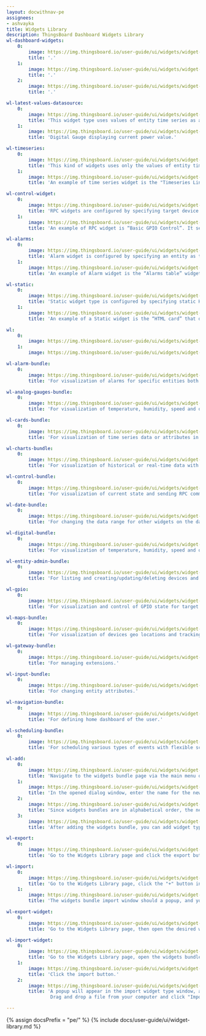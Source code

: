 ```yaml
---
layout: docwithnav-pe
assignees:
- ashvayka
title: Widgets Library
description: ThingsBoard Dashboard Widgets Library
wl-dashboard-widgets:
    0:
        image: https://img.thingsboard.io/user-guide/ui/widgets/widget-library/wl-dashboard-widgets-pe.png
        title: '.'
    1:
        image: https://img.thingsboard.io/user-guide/ui/widgets/widget-library/wl-dashboard-widgets-1-pe.png
        title: '.'
    2:
        image: https://img.thingsboard.io/user-guide/ui/widgets/widget-library/wl-dashboard-widgets-2-pe.png
        title: '.'

wl-latest-values-datasource:
    0:
        image: https://img.thingsboard.io/user-guide/ui/widgets/widget-library/latest-values-datasource-pe.png
        title: 'This widget type uses values of entity time series as a data source.'
    1:
        image: https://img.thingsboard.io/user-guide/ui/widgets/widget-library/latest-values-datasource-1-pe.png
        title: 'Digital Gauge displaying current power value.'

wl-timeseries:
    0:
        image: https://img.thingsboard.io/user-guide/ui/widgets/widget-library/wl-timeseries-pe.png
        title: 'This kind of widgets uses only the values of entity time series as a data source.'
    1:
        image: https://img.thingsboard.io/user-guide/ui/widgets/widget-library/wl-timeseries-1-pe.png
        title: 'An example of time series widget is the "Timeseries Line Chart". It displays amperage values of devices in real-time.'

wl-control-widget:
    0:
        image: https://img.thingsboard.io/user-guide/ui/widgets/widget-library/wl-control-widget-pe.png
        title: 'RPC widgets are configured by specifying target device as target endpoint for RPC commands.'
    1:
        image: https://img.thingsboard.io/user-guide/ui/widgets/widget-library/wl-control-widget-1-pe.png
        title: 'An example of RPC widget is “Basic GPIO Control”. It sends GPIO switch commands and detects current GPIOs switch status.'

wl-alarms:
    0:
        image: https://img.thingsboard.io/user-guide/ui/widgets/widget-library/wl-alarms-pe.png
        title: 'Alarm widget is configured by specifying an entity as the alarm source, and the corresponding alarm fields.'
    1:
        image: https://img.thingsboard.io/user-guide/ui/widgets/widget-library/wl-alarms-1-pe.png
        title: 'An example of Alarm widget is the “Alarms table” widget that displays the latest alarm for the device in real-time.'

wl-static:
    0:
        image: https://img.thingsboard.io/user-guide/ui/widgets/widget-library/wl-static-pe.png
        title: 'Static widget type is configured by specifying static HTML content and optionally CSS styles.'
    1:
        image: https://img.thingsboard.io/user-guide/ui/widgets/widget-library/wl-static-1-pe.png
        title: 'An example of a Static widget is the “HTML card” that displays the specified HTML content.'

wl:
    0:
        image: https://img.thingsboard.io/user-guide/ui/widgets/widget-library/wl-pe.png
    1:
        image: https://img.thingsboard.io/user-guide/ui/widgets/widget-library/wl-1-pe.png

wl-alarm-bundle:
    0:
        image: https://img.thingsboard.io/user-guide/ui/widgets/widget-library/wl-alarm-bundle-pe.png
        title: 'For visualization of alarms for specific entities both in real-time and history mode.'

wl-analog-gauges-bundle:
    0:
        image: https://img.thingsboard.io/user-guide/ui/widgets/widget-library/wl-analog-gauges-bundle-pe.png
        title: 'For visualization of temperature, humidity, speed and other integer or float values.'

wl-cards-bundle:
    0:
        image: https://img.thingsboard.io/user-guide/ui/widgets/widget-library/wl-cards-bundle-pe.png
        title: 'For visualization of time series data or attributes in a table or card widgets.'

wl-charts-bundle:
    0:
        image: https://img.thingsboard.io/user-guide/ui/widgets/widget-library/wl-charts-bundle-pe.png
        title: 'For visualization of historical or real-time data with a time window.'

wl-control-bundle:
    0:
        image: https://img.thingsboard.io/user-guide/ui/widgets/widget-library/wl-control-bundle-pe.png
        title: 'For visualization of current state and sending RPC commands to target devices.'

wl-date-bundle:
    0:
        image: https://img.thingsboard.io/user-guide/ui/widgets/widget-library/wl-date-bundle-pe.png
        title: 'For changing the data range for other widgets on the dashboard.'

wl-digital-bundle:
    0:
        image: https://img.thingsboard.io/user-guide/ui/widgets/widget-library/wl-digital-bundle-pe.png
        title: 'For visualization of temperature, humidity, speed and other integer or float values.'

wl-entity-admin-bundle:
    0:
        image: https://img.thingsboard.io/user-guide/ui/widgets/widget-library/wl-entity-admin-bundle-pe.png
        title: 'For listing and creating/updating/deleting devices and assets.'

wl-gpio:
    0:
        image: https://img.thingsboard.io/user-guide/ui/widgets/widget-library/wl-gpio-pe.png
        title: 'For visualization and control of GPIO state for target devices.'

wl-maps-bundle:
    0:
        image: https://img.thingsboard.io/user-guide/ui/widgets/widget-library/wl-maps-bundle-pe.png
        title: 'For visualization of devices geo locations and tracking devices routes both in real-time and history mode.'

wl-gateway-bundle:
    0:
        image: https://img.thingsboard.io/user-guide/ui/widgets/widget-library/wl-gateway-bundle-pe.png
        title: 'For managing extensions.'

wl-input-bundle:
    0:
        image: https://img.thingsboard.io/user-guide/ui/widgets/widget-library/wl-input-bundle-pe.png
        title: 'For changing entity attributes.'

wl-navigation-bundle:
    0:
        image: https://img.thingsboard.io/user-guide/ui/widgets/widget-library/wl-navigation-bundle-pe.png
        title: 'For defining home dashboard of the user.'

wl-scheduling-bundle:
    0:
        image: https://img.thingsboard.io/user-guide/ui/widgets/widget-library/wl-scheduling-bundle-pe.png
        title: 'For scheduling various types of events with flexible schedule configuration.'

wl-add:
    0:
        image: https://img.thingsboard.io/user-guide/ui/widgets/widget-library/wl-add-pe.png
        title: 'Navigate to the widgets bundle page via the main menu on the left. Click the "+" icon in the upper right of the screen, and select the "Create new widgets bundle" option from the drop-down menu.'
    1:
        image: https://img.thingsboard.io/user-guide/ui/widgets/widget-library/wl-add-1-pe.png
        title: 'In the opened dialog window, enter the name for the new bundle. Adding an image and a description is optional. Click "Add" to save applied changes.'
    2:
        image: https://img.thingsboard.io/user-guide/ui/widgets/widget-library/wl-add-2-pe.png
        title: 'Since widgets bundles are in alphabetical order, the newly created one may be on the second page.'
    3:
        image: https://img.thingsboard.io/user-guide/ui/widgets/widget-library/wl-add-3-pe.png
        title: 'After adding the widgets bundle, you can add widget types in there.'

wl-export:
    0:
        image: https://img.thingsboard.io/user-guide/ui/widgets/widget-library/wl-export-pe.png
        title: 'Go to the Widgets Library page and click the export button on the specific widgets bundle row.'

wl-import:
    0:
        image: https://img.thingsboard.io/user-guide/ui/widgets/widget-library/wl-import-pe.png
        title: 'Go to the Widgets Library page, click the "+" button in the upper right corner of the "Widgets Bundles" page. Select "Import widgets bundle" from the drop-down menu.'
    1:
        image: https://img.thingsboard.io/user-guide/ui/widgets/widget-library/wl-import-1-pe.png
        title: 'The widgets bundle import window should a popup, and you will be prompted to upload the JSON file. Drag and drop a file from your computer, and click "Import" to add a widget bundle to the library.'

wl-export-widget:
    0:
        image: https://img.thingsboard.io/user-guide/ui/widgets/widget-library/wl-export-widget-pe.png
        title: 'Go to the Widgets Library page, then open the desired widgets bundle and click the export button on the particular widget type card.'

wl-import-widget:
    0:
        image: https://img.thingsboard.io/user-guide/ui/widgets/widget-library/wl-import-widget-pe.png
        title: 'Go to the Widgets Library page, open the widgets bundle and click the “+” button in the lower right corner of the screen.'
    1:
        image: https://img.thingsboard.io/user-guide/ui/widgets/widget-library/wl-import-widget-1-pe.png
        title: 'Click the import button.'
    2:
        image: https://img.thingsboard.io/user-guide/ui/widgets/widget-library/wl-import-widget-2-pe.png
        title: 'A popup will appear in the import widget type window, and you will be prompted to load the JSON file. 
                Drag and drop a file from your computer and click "Import" to add a widget type to the bundle.'

---
```


{% assign docsPrefix = "pe/" %}
{% include docs/user-guide/ui/widget-library.md %}